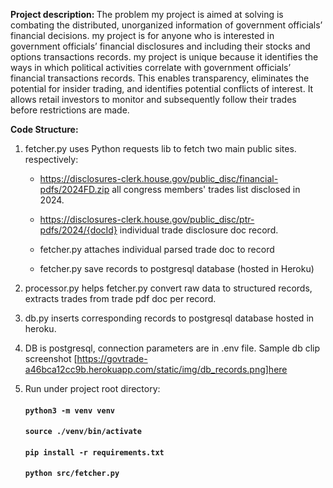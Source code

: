<strong>Project description: </strong>
The problem my project is aimed at solving is combating the distributed, unorganized information of government officials’ financial decisions. my project is for anyone who is interested in government officials’ financial disclosures and including their stocks and options transactions records. my project is unique because it identifies the ways in which political activities correlate with government officials’ financial transactions records. This enables transparency, eliminates the potential for insider trading, and identifies potential conflicts of interest. It allows retail investors to monitor and subsequently follow their trades before restrictions are made. 

<strong>Code Structure:</strong>

1. fetcher.py uses Python requests lib to fetch two main public sites.
  respectively: 
    - https://disclosures-clerk.house.gov/public_disc/financial-pdfs/2024FD.zip all congress members' trades list disclosed in 2024.
    - https://disclosures-clerk.house.gov/public_disc/ptr-pdfs/2024/{docId} individual trade disclosure doc record.
    
    - fetcher.py attaches individual parsed trade doc to record
    - fetcher.py save records to postgresql database (hosted in Heroku)


2. processor.py helps fetcher.py convert raw data to structured records, extracts trades from trade pdf doc per record.
3. db.py inserts corresponding records to postgresql database hosted in heroku.
4. DB is postgresql, connection parameters are in .env file.
Sample db clip screenshot [https://govtrade-a46bca12cc9b.herokuapp.com/static/img/db_records.png]here

5. Run under project root directory:
    #### `python3 -m venv venv`
    #### `source ./venv/bin/activate`
    #### `pip install -r requirements.txt`
    #### `python src/fetcher.py`




